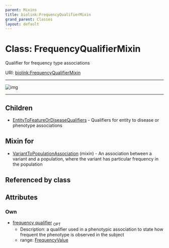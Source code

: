 ```yaml
---
parent: Mixins
title: biolink:FrequencyQualifierMixin
grand_parent: Classes
layout: default
---
```


# Class: FrequencyQualifierMixin


Qualifier for frequency type associations

URI: [biolink:FrequencyQualifierMixin](https://w3id.org/biolink/vocab/FrequencyQualifierMixin)


---

![img](http://yuml.me/diagram/nofunky;dir:TB/class/[FrequencyValue],[FrequencyValue]%3Cfrequency%20qualifier%200..1-%20[FrequencyQualifierMixin],[VariantToPopulationAssociation]uses%20-.-%3E[FrequencyQualifierMixin],[FrequencyQualifierMixin]%5E-[EntityToFeatureOrDiseaseQualifiers],[VariantToPopulationAssociation],[EntityToFeatureOrDiseaseQualifiers])

---


## Children

 * [EntityToFeatureOrDiseaseQualifiers](EntityToFeatureOrDiseaseQualifiers.md) - Qualifiers for entity to disease or phenotype associations

## Mixin for

 * [VariantToPopulationAssociation](VariantToPopulationAssociation.md) (mixin)  - An association between a variant and a population, where the variant has particular frequency in the population

## Referenced by class


## Attributes


### Own

 * [frequency qualifier](frequency_qualifier.md)  <sub>OPT</sub>
    * Description: a qualifier used in a phenotypic association to state how frequent the phenotype is observed in the subject
    * range: [FrequencyValue](FrequencyValue.md)
